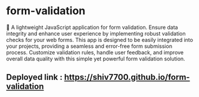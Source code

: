 # form-validation

🚀 A lightweight JavaScript application for form validation. Ensure data integrity and enhance user experience by implementing robust validation checks for your web forms. This app is designed to be easily integrated into your projects, providing a seamless and error-free form submission process. Customize validation rules, handle user feedback, and improve overall data quality with this simple yet powerful form validation solution.

## Deployed link : https://shiv7700.github.io/form-validation

